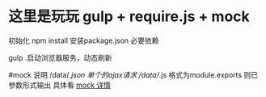 
# 这里是玩玩 gulp + require.js + mock

初始化 npm install   安装package.json 必要依赖

gulp
.启动浏览器服务，动态刷新

#mock 说明
/data/*.json  单个的ajax请求
/data/*.js 格式为module.exports 则已参数形式输出 具体看 <a href="https://github.com/sanyueyu/gulp-mock-server" target="_blank">mock 详情</a>